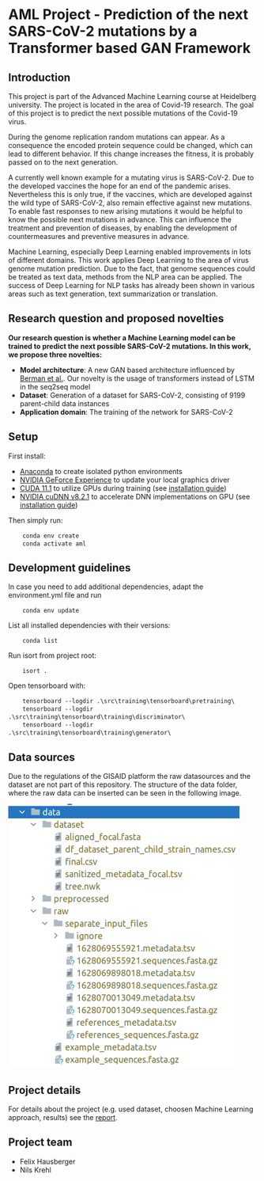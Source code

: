 # AML Project - Prediction of the next SARS-CoV-2 mutations by a Transformer based GAN Framework

## Introduction  

This project is part of the Advanced Machine Learning course at Heidelberg university. The project is located in the area 
of Covid-19 research. The goal of this project is to predict the next possible mutations of the Covid-19 virus.

During the genome replication random mutations can appear. As a consequence the encoded protein sequence could be changed, which can lead to different behavior. If this change increases the fitness, it is probably passed on to the next generation. 

A currently well known example for a mutating virus is SARS-CoV-2. Due to the developed vaccines the hope for an end of the pandemic arises. Nevertheless this is only true, if the vaccines, which are developed against the wild type of SARS-CoV-2, also remain effective against new mutations. To enable fast responses to new arising mutations it would be helpful to know the possible next mutations in advance. This can influence the treatment and prevention of diseases, by enabling the development of countermeasures and preventive measures in advance.

Machine Learning, especially Deep Learning enabled improvements in lots of different domains. This work applies Deep Learning to the area of virus genome mutation prediction. Due to the fact, that genome sequences could be treated as text data, methods from the NLP area can be applied. The success of Deep Learning for NLP tasks has already been shown in various areas such as text generation, text summarization or translation.

## Research question and proposed novelties  

**Our research question is whether a Machine Learning model can be trained to predict the next possible SARS-CoV-2 mutations. In this work, we propose three novelties:**

- **Model architecture**: A new GAN based architecture influenced by [Berman et al.](https://arxiv.org/abs/2008.11790). Our novelty is the usage of transformers instead of LSTM in the seq2seq model
- **Dataset**: Generation of a dataset for SARS-CoV-2, consisting of 9199 parent-child data instances
- **Application domain**: The training of the network for SARS-CoV-2


## Setup

First install:

- [Anaconda](https://www.anaconda.com/products/individual) to create isolated python environments
- [NVIDIA GeForce Experience](https://www.nvidia.com/de-de/geforce/geforce-experience/) to update your local graphics driver
- [CUDA 11.1](https://developer.nvidia.com/cuda-11.1.0-download-archive) to utilize GPUs during training (see [installation guide](https://docs.nvidia.com/cuda/cuda-installation-guide-microsoft-windows/index.html))
- [NVIDIA cuDNN v8.2.1](https://developer.nvidia.com/cudnn) to accelerate DNN implementations on GPU (see [installation guide](https://docs.nvidia.com/deeplearning/cudnn/install-guide/index.html))

Then simply run:

        conda env create
        conda activate aml

## Development guidelines

In case you need to add additional dependencies, adapt the environment.yml file and run

        conda env update

List all installed dependencies with their versions:

        conda list

Run isort from project root:

        isort .

Open tensorboard with:

        tensorboard --logdir .\src\training\tensorboard\pretraining\
        tensorboard --logdir .\src\training\tensorboard\training\discriminator\
        tensorboard --logdir .\src\training\tensorboard\training\generator\

## Data sources

Due to the regulations of the GISAID platform the raw datasources and the dataset are not part of this repository. 
The structure of the data folder, where the raw data can be inserted can be seen in the following image.

![data folder](/data_folder_structure.png)



## Project details

For details about the project (e.g. used dataset, choosen Machine Learning approach, results) see the [report](https://github.com/nilskre/AML-covid-project/blob/main/docs/report/report.pdf).

## Project team

- Felix Hausberger
- Nils Krehl
